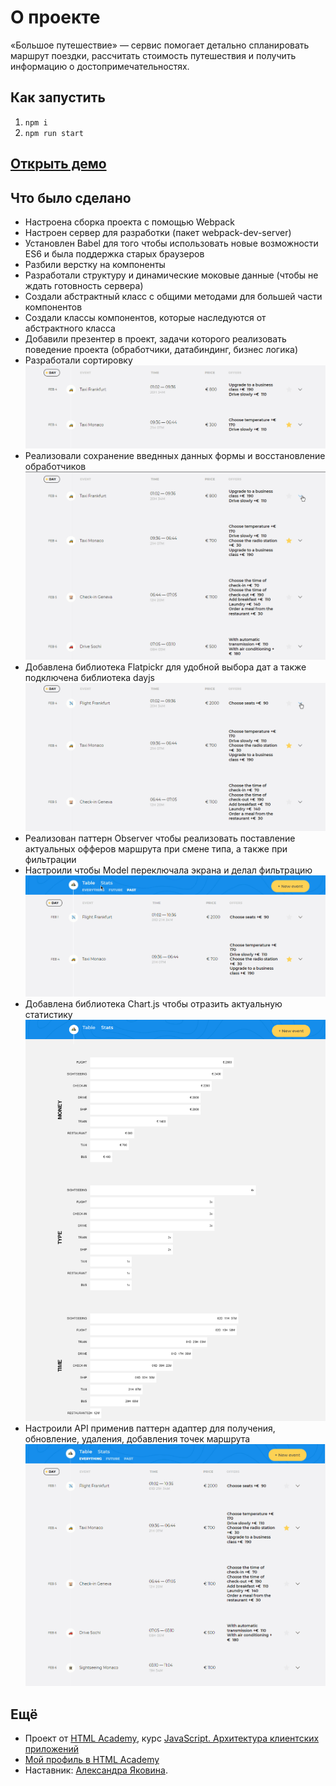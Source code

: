 # О проекте
«Большое путешествие» — сервис помогает детально спланировать маршрут поездки, рассчитать стоимость путешествия и получить информацию о достопримечательностях. 

## Как запустить
1. `npm i`
2. `npm run start`

## [Открыть демо](https://k49.ru/big-trip)

## Что было сделано
* Настроена сборка проекта с помощью Webpack
* Настроен сервер для разработки (пакет webpack-dev-server)
* Установлен Babel для того чтобы использовать новые возможности ES6 и была поддержка старых браузеров
* Разбили верстку на компоненты
* Разработали структуру и динамические моковые данные (чтобы не ждать готовность сервера)
* Создали абстрактный класс с общими методами для большей части компонентов
* Создали классы компонентов, которые наследуются от абстрактного класса
* Добавили презентер в проект, задачи которого реализовать поведение проекта (обработчики, датабиндинг, бизнес логика)
* Разработали сортировку
![Пример работы сортировки](./readme_assets/sorting.gif)
* Реализовали сохранение введнных данных формы и восстановление обработчиков
![Пример работы формы](./readme_assets/form-edtiting.gif)
* Добавлена библиотека Flatpickr для удобной выбора дат а также подключена библиотека dayjs
![Пример работы выбор дат](./readme_assets/calendar-form.gif)
* Реализован паттерн Observer чтобы реализовать поставление актуальных офферов маршрута при смене типа, а также при фильтрации
* Настроили чтобы Model переключала экрана и делал фильтрацию
![Пример работы фильтрации и смена экрана](./readme_assets/filtering-and-change-page.gif)
* Добавлена библиотека Chart.js чтобы отразить актуальную статистику
![Экран статистики](./readme_assets/statistics-page.png)
* Настроили API применив паттерн адаптер для получения, обновление, удаления, добавления точек маршрута
![Экран статистики](./readme_assets/add-new-trip-point.gif)

## Ещё
* Проект от [HTML Academy](https://htmlacademy.ru/), курс [JavaScript. Архитектура клиентских приложений](https://htmlacademy.ru/intensive/ecmascript)
* [Мой профиль в HTML Academy](https://htmlacademy.ru/profile/kalaganov5)
* Наставник: [Александра Яковина](https://htmlacademy.ru/profile/sashayakovyna).
